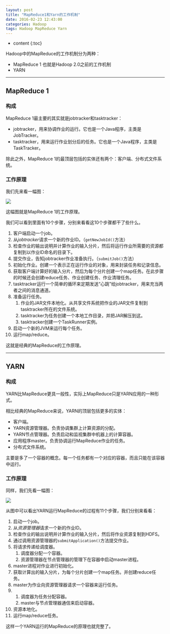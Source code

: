 ```yaml
---
layout: post
title: "MapReduce1和Yarn的工作机制"
date: 2016-02-23 12:43:00
categories: Hadoop
tags: Hadoop MapReduce Yarn
---
```


* content
{:toc}

Hadoop中的MapReduce的工作机制分为两种：

- MapReduce 1 也就是Hadoop 2.0之前的工作机制
- YARN 

----------

## MapReduce 1

### 构成

MapReduce 1最主要的其实就是jobtracker和tasktracker：

- jobtracker，用来协调作业的运行。它也是一个Java程序，主类是JobTracker。
- tasktracker，用来运行作业划分后的任务。它也是一个Java程序，主类是TaskTracker。

除此之外，MapReduce 1的最顶层包括的实体还有两个：客户端、分布式文件系统。

### 工作原理

我们先来看一幅图：

![](http://i.imgur.com/JnRLx7L.png)

这幅图就是MapReduce 1的工作原理。

我们可以看到里面有10个步骤，分别来看看这10个步骤都干了些什么。

1. 客户端启动一个job。
2. 从*jobtracker*请求一个新的作业ID。（`getNewJobId()`方法）
3. 检查作业的输出说明并计算作业的输入分片，然后将运行作业所需要的资源都复制到以作业ID命名的目录下。
4. 提交作业，告知jobtracker作业准备执行。（`submitJob()`方法）
5. 初始化作业。创建一个表示正在运行作业的对象，用来封装任务和记录信息。
6. 获取客户端计算好的输入分片，然后为每个分片创建一个map任务。在此步骤的时候还会创建reduce任务、作业创建任务、作业清理任务。
7. tasktracker运行一个简单的循环来定期发送“心跳”给jobtracker，用来充当两者之间的消息通道。
8. 准备运行任务。
	1. 作业的JAR文件本地化。从共享文件系统把作业的JAR文件复制到tasktracker所在的文件系统。
	2. tasktracker为任务创建一个本地工作目录，并把JAR解压到这。
	3. tasktracker创建一个TaskRunner实例。
9. 启动一个新的JVM来运行每个任务。
10.  运行map/reduce。

这就是经典的MapReduce的工作原理。

----------

## YARN

### 构成

YARN比MapReduce更具一般性，实际上MapReduce只是YARN应用的一种形式。

相比经典的MapReduce来说，YARN的顶层包括更多的实体：

- 客户端。
- YARN资源管理器。负责协调集群上计算资源的分配。
- YARN节点管理器。负责启动和监视集群中机器上的计算容器。
- 应用程序master。负责协调运行MapReduce作业的任务。
- 分布式文件系统。

主要是多了一个容器的概念。每一个任务都有一个对应的容器，而且只能在该容器中运行。

### 工作原理

同样，我们先看一幅图：

![](http://i.imgur.com/PrBOejY.png)

从图中可以看出YARN运行MapReduce的过程有11个步骤，我们分别来看看：

1. 启动一个job。
2. 从*资源管理器*请求一个新的作业ID。
3. 检查作业的输出说明并计算作业的输入分片，然后将作业资源复制到HDFS。
4. 通过调用资源管理器的`submitApplication()`方法提交作业。
5. 将请求传递给调度器。
	1. 调度器分配一个容器。
	2. 资源管理器在节点管理器的管理下在容器中启动master进程。
6. master进程对作业进行初始化。
7. 获取计算出的输入分片，为每个分片创建一个map任务。并创建reduce任务。
8. master为作业向资源管理器请求一个容器来运行任务。
9. 
	1. 调度器为任务分配容器。
	2. master与节点管理器通信来启动容器。
10. 资源本地化。
11. 运行map/reduce任务。

这样一个YARN运行的MapReduce的原理也就完整了。
